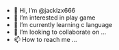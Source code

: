 - 👋 Hi, I’m @jacklzx666
- 👀 I’m interested in play game
- 🌱 I’m currently learning c language
- 💞️ I’m looking to collaborate on ...
- 📫 How to reach me ...

<!---
jacklzx666/jacklzx666 is a ✨ special ✨ repository because its `README.md` (this file) appears on your GitHub profile.
You can click the Preview link to take a look at your changes.
--->
